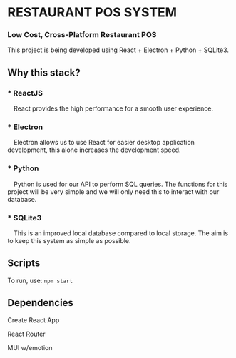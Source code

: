 # RESTAURANT POS SYSTEM

### Low Cost, Cross-Platform Restaurant POS

This project is being developed using React + Electron + Python + SQLite3.

## Why this stack?

### * ReactJS

&emsp;React provides the high performance for a smooth user experience.


### * Electron

&emsp;Electron allows us to use React for easier desktop application development, this alone increases the development speed.

### * Python

&emsp;Python is used for our API to perform SQL queries. The functions for this project will be very simple and we will only need this to interact with our database.

### * SQLite3

&emsp;This is an improved local database compared to local storage. The aim is to keep this system as simple as possible.


## Scripts

To run, use: ```npm start```

## Dependencies

Create React App

React Router

MUI w/emotion